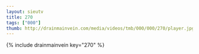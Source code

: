 ```yaml
--- 
layout: sieutv
title: 270
tags: ["000"]
thumb: http://drainmainvein.com/media/videos/tmb/000/000/270/player.jpg
---
```

{% include drainmainvein key="270" %} 
